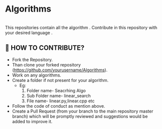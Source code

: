 # Algorithms
<br>
This repositories contain all the algorithm .
Contribute in this repository with your desired language . 

## 🤝 HOW TO CONTRIBUTE?
- Fork the Repository.
- Than clone your forked repository (https://github.com/yourusername/Algorithms).
- Work on any algorithms.
- Create a folder if not present for your algorithm.
  - Eg: <ol>
            <li>Folder name- Seacrhing Algo</li>
            <li>Sub Folder name- linear_search</li>
            <li>File name- linear.py,linear.cpp etc</li>
        </ol>
- Follow the code of conduct as mention above.
- Create a Pull Request (from your branch to the main repository master branch) which will be promptly reviewed and suggestions would be added to improve it.





